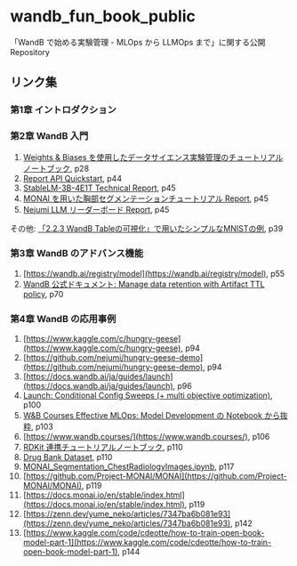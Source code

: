 # wandb_fun_book_public
「WandB で始める実験管理 - MLOps から LLMOps まで」に関する公開 Repository

## リンク集
### 第1章 イントロダクション

### 第2章 WandB 入門
1. [Weights & Biases を使用したデータサイエンス実験管理のチュートリアルノートブック](https://colab.research.google.com/drive/1oibCFUbxZyx04FdFc4tj_coSB9CNvwY_?usp=sharing), p28
2. [Report API Quickstart](https://colab.research.google.com/github/wandb/examples/blob/master/colabs/intro/Report_API_Quickstart.ipynb), p44
3. [StableLM-3B-4E1T Technical Report](https://stability.wandb.io/stability-llm/stable-lm/reports/StableLM-3B-4E1T--VmlldzoyMjU4?accessToken=u3zujipenkx5g7rtcj9qojjgxpconyjktjkli2po09nffrffdhhchq045vp0wyfo), p45
4. [MONAI を用いた胸部セグメンテーションチュートリアル Report](https://t.co/ID7FGdAHCi), p45
5. [Nejumi LLM リーダーボード Report](https://api.wandb.ai/links/wandb/of14m7km), p45  

その他: [「2.2.3 WandB Tableの可視化」で用いたシンプルなMNISTの例](https://colab.research.google.com/drive/1ryBHYPkUv-O3FPKpwZ8zyOzmPu5hcFdL?usp=sharing), p39


### 第3章 WandB のアドバンス機能
1. [https://wandb.ai/registry/model](https://wandb.ai/registry/model), p55
2. [WandB 公式ドキュメント: Manage data retention with Artifact TTL policy](https://docs.wandb.ai/guides/artifacts/ttl), p70

### 第4章 WandB の応用事例
1. [https://www.kaggle.com/c/hungry-geese](https://www.kaggle.com/c/hungry-geese), p94
2. [https://github.com/nejumi/hungry-geese-demo](https://github.com/nejumi/hungry-geese-demo), p94
3. [https://docs.wandb.ai/ja/guides/launch](https://docs.wandb.ai/ja/guides/launch), p96
4. [Launch: Conditional Config Sweeps (+ multi objective optimization)](https://colab.research.google.com/drive/1WxLKaJlltThgZyhc7dcZhDQ6cjVQDfil?usp=sharing), p100
5. [W&B Courses Effective MLOps: Model Development の Notebook から抜粋](https://colab.research.google.com/drive/1gLKmoybKl20NqHdKdxFaDV0SNiVAiy-r?usp=sharing), p103
6. [https://www.wandb.courses/](https://www.wandb.courses/), p106
7. [RDKit 連携チュートリアルノートブック](https://colab.research.google.com/drive/11V-vE8sTLCbNoDiNY3kgNzK59-RArwJa?usp=sharing), p110
8. [Drug Bank Dataset](https://www.kaggle.com/datasets/waqarkaleemkhan/drug-bank-dataset-excel-file), p110
9. [MONAI_Segmentation_ChestRadiologyImages.ipynb](https://colab.research.google.com/drive/11-EzfWZfvxxfDZ8kOWhm81ijNn66PRUt#scrollTo=WADrR4Q33mc9), p117
10. [https://github.com/Project-MONAI/MONAI](https://github.com/Project-MONAI/MONAI), p119
11. [https://docs.monai.io/en/stable/index.html](https://docs.monai.io/en/stable/index.html), p119
12. [https://zenn.dev/yume_neko/articles/7347ba6b081e93](https://zenn.dev/yume_neko/articles/7347ba6b081e93), p142
13. [https://www.kaggle.com/code/cdeotte/how-to-train-open-book-model-part-1](https://www.kaggle.com/code/cdeotte/how-to-train-open-book-model-part-1), p144
